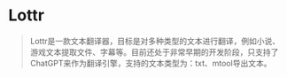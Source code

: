 # Lottr
> Lottr是一款文本翻译器，目标是对多种类型的文本进行翻译，例如小说、游戏文本提取文件、字幕等。目前还处于非常早期的开发阶段，只支持了ChatGPT来作为翻译引擎，支持的文本类型为：txt、mtool导出文本。
